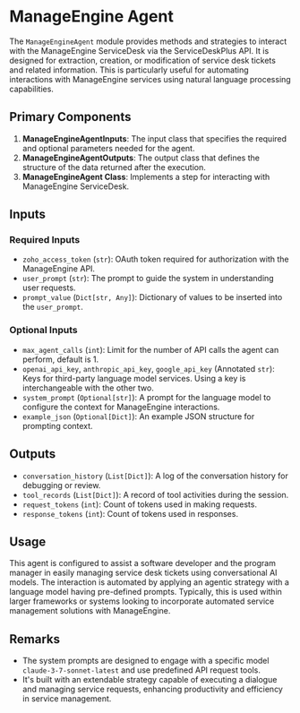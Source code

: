 # ManageEngine Agent 

The `ManageEngineAgent` module provides methods and strategies to interact with the ManageEngine ServiceDesk via the ServiceDeskPlus API. It is designed for extraction, creation, or modification of service desk tickets and related information. This is particularly useful for automating interactions with ManageEngine services using natural language processing capabilities.

## Primary Components

1. **ManageEngineAgentInputs**: The input class that specifies the required and optional parameters needed for the agent.
2. **ManageEngineAgentOutputs**: The output class that defines the structure of the data returned after the execution.
3. **ManageEngineAgent Class**: Implements a step for interacting with ManageEngine ServiceDesk.

## Inputs

### Required Inputs

- `zoho_access_token` (`str`): OAuth token required for authorization with the ManageEngine API.
- `user_prompt` (`str`): The prompt to guide the system in understanding user requests.
- `prompt_value` (`Dict[str, Any]`): Dictionary of values to be inserted into the `user_prompt`.

### Optional Inputs

- `max_agent_calls` (`int`): Limit for the number of API calls the agent can perform, default is 1.
- `openai_api_key`, `anthropic_api_key`, `google_api_key` (Annotated `str`): Keys for third-party language model services. Using a key is interchangeable with the other two.
- `system_prompt` (`Optional[str]`): A prompt for the language model to configure the context for ManageEngine interactions.
- `example_json` (`Optional[Dict]`): An example JSON structure for prompting context.

## Outputs

- `conversation_history` (`List[Dict]`): A log of the conversation history for debugging or review.
- `tool_records` (`List[Dict]`): A record of tool activities during the session.
- `request_tokens` (`int`): Count of tokens used in making requests.
- `response_tokens` (`int`): Count of tokens used in responses.

## Usage

This agent is configured to assist a software developer and the program manager in easily managing service desk tickets using conversational AI models. The interaction is automated by applying an agentic strategy with a language model having pre-defined prompts. Typically, this is used within larger frameworks or systems looking to incorporate automated service management solutions with ManageEngine.

## Remarks

- The system prompts are designed to engage with a specific model `claude-3-7-sonnet-latest` and use predefined API request tools.
- It's built with an extendable strategy capable of executing a dialogue and managing service requests, enhancing productivity and efficiency in service management.
